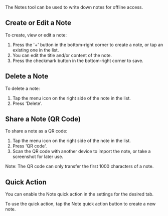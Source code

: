 The Notes tool can be used to write down notes for offline access.

## Create or Edit a Note
To create, view or edit a note:

1. Press the '+' button in the bottom-right corner to create a note, or tap an existing one in the list.
2. You can edit the title and/or content of the note.
3. Press the checkmark button in the bottom-right corner to save.

## Delete a Note
To delete a note:

1. Tap the menu icon on the right side of the note in the list.
2. Press 'Delete'.

## Share a Note (QR Code)
To share a note as a QR code:

1. Tap the menu icon on the right side of the note in the list.
2. Press 'QR code'.
3. Scan the QR code with another device to import the note, or take a screenshot for later use.

Note: The QR code can only transfer the first 1000 characters of a note.

## Quick Action
You can enable the Note quick action in the settings for the desired tab.

To use the quick action, tap the Note quick action button to create a new note.